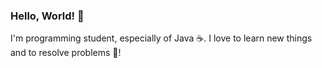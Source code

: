 ### Hello, World! 👾

I'm programming student, especially of Java ☕. I love to learn new things and to resolve problems 🎲!


